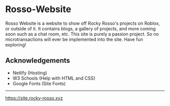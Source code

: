 # Rosso-Website

Rosso Website is a website to show off Rocky Rosso's projects on Roblox, or outside of it. It contains blogs, a gallery of projects, and more coming soon such as a chat room, etc. This site is purely a passion project. So no microtransactions will ever be implemented into the site. Have fun exploring!
## Acknowledgements
- Netlify (Hosting)
- W3 Schools (Help with HTML and CSS)
- Google Fonts (Site Fonts)
---
https://site.rocky-rosso.xyz
